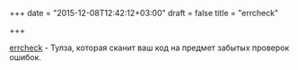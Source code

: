 +++
date = "2015-12-08T12:42:12+03:00"
draft = false
title = "errcheck"

+++

<p><a href="https://github.com/kisielk/errcheck">errcheck</a>&nbsp;- Тулза, которая сканит ваш код на предмет забытых проверок ошибок.</p>

